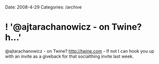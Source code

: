 Date: 2008-4-29
Categories: /archive

# ! '@ajtarachanowicz - on Twine? h...'

@ajtarachanowicz - on Twine? http://twine.com - If not I can hook you up with an invite as a giveback for that socialthing invite last week.
